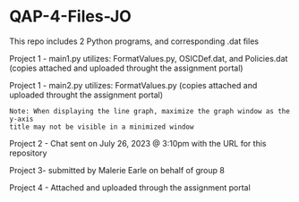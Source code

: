 # QAP-4-Files-JO
This repo includes 2 Python programs, and corresponding .dat files 

Project 1 - main1.py utilizes: FormatValues.py, OSICDef.dat, and Policies.dat (copies attached and uploaded throught the assignment portal)

Project 1 - main2.py utilizes: FormatValues.py (copies attached and uploaded throught the assignment portal)

    Note: When displaying the line graph, maximize the graph window as the y-axis 
    title may not be visible in a minimized window

Project 2 - Chat sent on July 26, 2023 @ 3:10pm with the URL for this repository 

Project 3- submitted by Malerie Earle on behalf of group 8

Project 4 - Attached and uploaded through the assignment portal 
